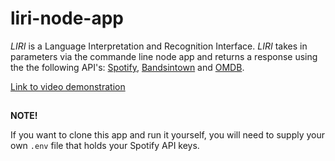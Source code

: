 # liri-node-app

*LIRI* is a Language Interpretation and Recognition Interface. *LIRI* takes in parameters via the commande line node app and returns a response using the the following API's: [Spotify][2], [Bandsintown][3] and [OMDB][4]. 

[Link to video demonstration][1]

##
**NOTE!**

If you want to clone this app and run it yourself, you will need to supply your own `.env` file that holds your Spotify API keys. 

[1]:https://drive.google.com/file/d/1HqLH9Px14kQ86PpBNjVdumowf7D8w4BD/view?usp=sharing

[2]:https://developer.spotify.com/documentation/web-api/
[3]:https://manager.bandsintown.com/support/bandsintown-api
[4]:http://www.omdbapi.com/
